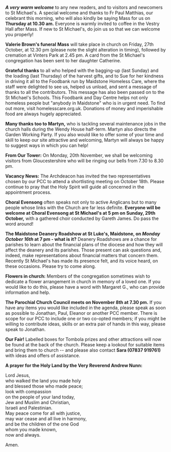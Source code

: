
***A very warm welcome*** to any new readers, and to visitors and
newcomers to St Michael\'s. A special welcome and thanks to Fr Paul
Matthias, our celebrant this morning, who will also kindly be saying
Mass for us on **Thursday at 10.30 am.** Everyone is warmly invited to
coffee in the Vestry Hall after Mass. If new to St Michael\'s, do join
us so that we can welcome you properly!

**Valerie Brown\'s funeral** **Mass** will take place in church on
Friday, 27th October, at 12.30 pm (please note the slight alteration
in timing), followed by cremation at Vinters Park at 2.45 pm. A card
from the St Michael\'s congregation has been sent to her daughter
Catherine.

**Grateful thanks** to all who helped with the bagging-up (last Sunday)
and the loading (last Thursday) of the harvest gifts, and to Sue for her
kindness in driving it all to the Foodbank run by Maidstone Homeless
Care, where the staff were delighted to see us, helped us unload, and
sent a message of thanks to all the contributors. This message has also
been passed on to the St Michael\'s Schools. This Foodbank and Day
Centre helps not only homeless people but "anybody in Maidstone" who is
in urgent need. To find out more, visit homelesscare.org.uk. Donations
of money and imperishable food are always hugely appreciated.

**Many thanks too to Martyn,** who is tackling several maintenance jobs
in the church halls during the Wendy House half-term. Martyn also
directs the Garden Working Party. If you also would like to offer some
of your time and skill to keep our site attractive and welcoming, Martyn
will always be happy to suggest ways in which you can help!

**From Our Tower:** On Monday, 20th November, we shall be welcoming
visitors from Gloucestershire who will be ringing our bells from 7.30 to
8.30 pm.

**Vacancy News:** The Archdeacon has invited the two representatives
chosen by our PCC to attend a shortlisting meeting on October 18th.
Please continue to pray that the Holy Spirit will guide all concerned in
the appointment process.

**Choral Evensong** often speaks not only to active Anglicans but to
many people whose links with the Church are far less definite.
**Everyone will be welcome at Choral Evensong at St Michael\'s at 5 pm
on Sunday, 29th October,** with a gathered choir conducted by Gareth
James. Do pass the word around!

**The Maidstone Deanery Roadshow at St Luke\'s, Maidstone, on *Monday
October 16th* at 7 pm - what is it?** Deanery Roadshows are a chance
for parishes to learn about the financial plans of the diocese and how
they will affect the deanery and its parishes. Those present can ask
questions and, indeed, make representations about financial matters that
concern them. Recently St Michael\'s has made its presence felt, and its
voice heard, on these occasions. Please try to come along.

**Flowers in church:** Members of the congregation sometimes wish to
dedicate a flower arrangement in church in memory of a loved one. If you
would like to do this, please have a word with Margaret G., who can
provide information and help.

**The Parochial Church Council meets on November 8th at 7.30 pm.** If
you have any items you would like included in the agenda, please speak
as soon as possible to Jonathan, Paul, Eleanor or another PCC member.
There is scope for our PCC to include one or two co-opted members; if
you might be willing to contribute ideas, skills or an extra pair of
hands in this way, please speak to Jonathan.

**Our Fair!** Labelled boxes for Tombola prizes and other attractions
will now be found at the back of the church. Please keep a lookout for
suitable items and bring them to church -- and please also contact
**Sara (07837 919761)** with ideas and offers of assistance.

**A prayer for the Holy Land by the Very Reverend Andrew Nunn:**

Lord Jesus,\
who walked the land you made holy\
and blessed those who made peace;\
look with compassion\
on the people of your land today,\
Jew and Muslim and Christian,\
Israeli and Palestinian.\
May peace come for all with justice,\
may war cease and all live in harmony,\
and be the children of the one God\
whom you made known,\
now and always.

Amen.
